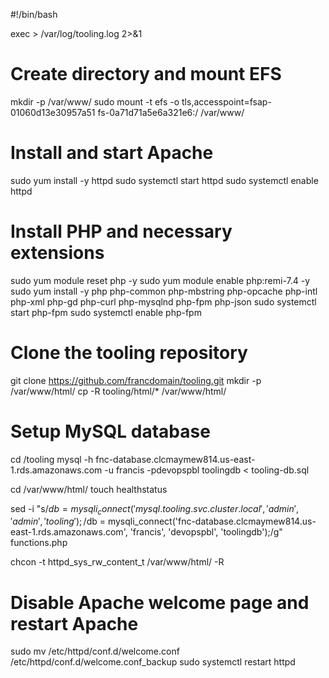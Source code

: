 #!/bin/bash

exec > /var/log/tooling.log 2>&1

# Create directory and mount EFS
mkdir -p /var/www/
sudo mount -t efs -o tls,accesspoint=fsap-01060d13e30957a51 fs-0a71d71a5e6a321e6:/ /var/www/

# Install and start Apache
sudo yum install -y httpd
sudo systemctl start httpd
sudo systemctl enable httpd

# Install PHP and necessary extensions
sudo yum module reset php -y
sudo yum module enable php:remi-7.4 -y
sudo yum install -y php php-common php-mbstring php-opcache php-intl php-xml php-gd php-curl php-mysqlnd php-fpm php-json
sudo systemctl start php-fpm
sudo systemctl enable php-fpm

# Clone the tooling repository
git clone https://github.com/francdomain/tooling.git
mkdir -p /var/www/html/
cp -R tooling/html/* /var/www/html/

# Setup MySQL database
cd /tooling
mysql -h fnc-database.clcmaymew814.us-east-1.rds.amazonaws.com -u francis -pdevopspbl toolingdb < tooling-db.sql

cd /var/www/html/
touch healthstatus

sed -i "s/$db = mysqli_connect('mysql.tooling.svc.cluster.local', 'admin', 'admin', 'tooling');/$db = mysqli_connect('fnc-database.clcmaymew814.us-east-1.rds.amazonaws.com', 'francis', 'devopspbl', 'toolingdb');/g" functions.php

chcon -t httpd_sys_rw_content_t /var/www/html/ -R

# Disable Apache welcome page and restart Apache
sudo mv /etc/httpd/conf.d/welcome.conf /etc/httpd/conf.d/welcome.conf_backup
sudo systemctl restart httpd
